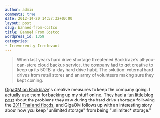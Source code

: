 ```yaml
---
author: admin
comments: true
date: 2012-10-20 14:57:32+00:00
layout: post
slug: banned-from-costco
title: Banned From Costco
wordpress_id: 1359
categories:
- Irreverently Irrelevant
---
```


> When last year’s hard drive shortage threatened Backblaze’s all-you-can-store cloud backup service, the company had to get creative to keep up its 50TB-a-day hard drive habit. The solution: external hard drives from retail stores and an army of volunteers making sure they kept coming.

[GigaOM on Backblaze](http://gigaom.com/cloud/how-to-add-5-5-petabytes-and-get-banned-from-costco-during-a-hard-drive-crisis/)'s creative measures to keep the company going. I actually use them for backing up my stuff online. They had a [fun little blog post](http://blog.backblaze.com/2012/10/09/backblaze_drive_farming/) about the problems they saw during the hard drive shortage following the [2011 Thailand floods](http://en.wikipedia.org/wiki/2011_Thailand_floods#Damages_to_industrial_estates_and_global_supply_shortages), and GigaOM follows up with an interesting story about how you keep "unlimited storage" from being "unlimited* storage."
